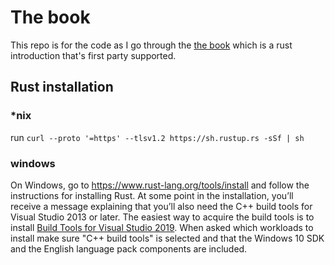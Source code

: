 # The book

This repo is for the code as I go through the [the book](https://doc.rust-lang.org/book/) which is a rust introduction that's first party supported.

## Rust installation

### *nix

run ```curl --proto '=https' --tlsv1.2 https://sh.rustup.rs -sSf | sh```

### windows

On Windows, go to https://www.rust-lang.org/tools/install and follow the instructions for installing Rust. At some point in the installation, you’ll receive a message explaining that you’ll also need the C++ build tools for Visual Studio 2013 or later. The easiest way to acquire the build tools is to install [Build Tools for Visual Studio 2019](https://visualstudio.microsoft.com/visual-cpp-build-tools/). When asked which workloads to install make sure "C++ build tools" is selected and that the Windows 10 SDK and the English language pack components are included.